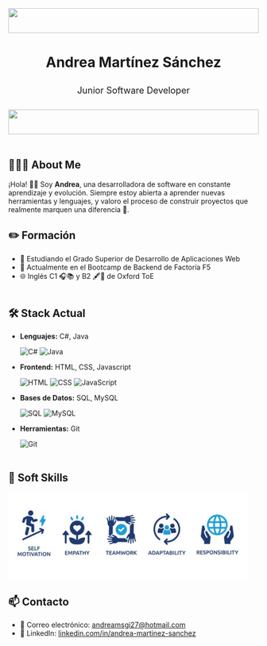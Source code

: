 
<div align="center">
  <img src="https://media.tenor.com/yzNFALESODQAAAAM/coding-hack.gif" width="100%" height="50px" />
  <h1><strong> Andrea Martínez Sánchez </strong></h1>
  <p style="font-size: 18px; padding:10px; text-align:center;">
    Junior Software Developer <br>
  </p>
</div>
<div align="center">
  <img src="https://media.tenor.com/yzNFALESODQAAAAM/coding-hack.gif" width="100%" height="50px" />
</div>
<br>

## 👩🏻‍💻 About Me  


  ¡Hola! 👋🏻 Soy **Andrea**, una desarrolladora de software en constante aprendizaje y evolución. Siempre estoy abierta a aprender nuevas herramientas y lenguajes, y valoro el proceso de construir proyectos que realmente marquen una diferencia 🌟.

## ✏️ Formación
- 📖 Estudiando el Grado Superior de Desarrollo de Aplicaciones Web
- 🔭 Actualmente en el Bootcamp de Backend de Factoría F5
- 🌐 Inglés C1 🎧📚 y B2 🖋️💬 de Oxford ToE
<br><br>

## 🛠️ Stack Actual
- **Lenguajes:** C#, Java

  ![C#](https://img.shields.io/badge/C%23-239120?style=for-the-badge&logo=c-sharp&logoColor=white)
  ![Java](https://img.shields.io/badge/Java-007396?style=for-the-badge&logo=java&logoColor=white)
 

- **Frontend:** HTML, CSS, Javascript

  
  ![HTML](https://img.shields.io/badge/HTML5-E34F26?style=for-the-badge&logo=html5&logoColor=white)
  ![CSS](https://img.shields.io/badge/CSS3-1572B6?style=for-the-badge&logo=css3&logoColor=white)
  ![JavaScript](https://img.shields.io/badge/JavaScript-F7DF1E?style=for-the-badge&logo=javascript&logoColor=black)
  
- **Bases de Datos:** SQL, MySQL
  
  ![SQL](https://img.shields.io/badge/SQL-003B57?style=for-the-badge&logo=postgresql&logoColor=white)
  ![MySQL](https://img.shields.io/badge/MySQL-4479A1?style=for-the-badge&logo=mysql&logoColor=white)

- **Herramientas:** Git
  
  ![Git](https://img.shields.io/badge/Git-F05032?style=for-the-badge&logo=git&logoColor=white)
<br><br>

## 👤 Soft Skills
 <img src="soft skills.jpg" />


## 📫 Contacto
- 📧 Correo electrónico: [andreamsgi27@hotmail.com](mailto:andreamsgi27@hotmail.com)
- 💼 LinkedIn: [linkedin.com/in/andrea-martinez-sanchez](https://linkedin.com/in/andrea-martinez-sanchez)
